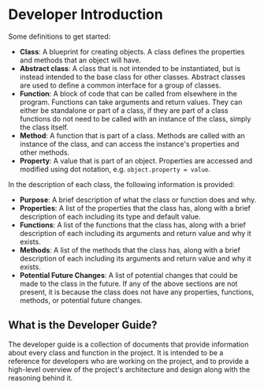 # Developer Introduction

Some definitions to get started:

- **Class**: A blueprint for creating objects. A class defines the properties and methods that an object will have.
- **Abstract class**: A class that is not intended to be instantiated, but is instead intended to the base class for other classes. Abstract classes are used to define a common interface for a group of classes.
- **Function**: A block of code that can be called from elsewhere in the program. Functions can take arguments and return values. They can either be standalone or part of a class, if they are part of a class functions do not need to be called with an instance of the class, simply the class itself.
- **Method**: A function that is part of a class. Methods are called with an instance of the class, and can access the instance's properties and other methods.
- **Property**: A value that is part of an object. Properties are accessed and modified using dot notation, e.g. `object.property = value`.

In the description of each class, the following information is provided:
- **Purpose**: A brief description of what the class or function does and why.
- **Properties**: A list of the properties that the class has, along with a brief description of each including its type and default value.
- **Functions**: A list of the functions that the class has, along with a brief description of each including its arguments and return value and why it exists.
- **Methods**: A list of the methods that the class has, along with a brief description of each including its arguments and return value and why it exists.
- **Potential Future Changes**: A list of potential changes that could be made to the class in the future.
If any of the above sections are not present, it is because the class does not have any properties, functions, methods, or potential future changes.

## What is the Developer Guide?

The developer guide is a collection of documents that provide information about every class and function in the project. It is intended to be a reference for developers who are working on the project, and to provide a high-level overview of the project's architecture and design along with the reasoning behind it.

